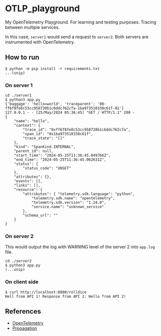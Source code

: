# OTLP\_playground

My OpenTelemetry Playground. For learning and testing purposes. Tracing between multiple services.

In this case, `server1` would send a request to `server2`. Both servers are instrumented with OpenTelemetry.

## How to run

```console
$ python -m pip install -r requirements.txt
...(snip)
```

### On server 1

```consle
cd ./server1
$ python3 app.py
{'baggage': 'hello=world', 'traceparent': '00-ff6f8fe8c53cc958720b1c6ddc762cfa-1ba973510338c61f-01'}
127.0.0.1 - - [25/May/2024 05:36:45] "GET / HTTP/1.1" 200 -
{
    "name": "hello",
    "context": {
        "trace_id": "0xff6f8fe8c53cc958720b1c6ddc762cfa",
        "span_id": "0x1ba973510338c61f",
        "trace_state": "[]"
    },
    "kind": "SpanKind.INTERNAL",
    "parent_id": null,
    "start_time": "2024-05-25T11:36:45.049766Z",
    "end_time": "2024-05-25T11:36:45.062631Z",
    "status": {
        "status_code": "UNSET"
    },
    "attributes": {},
    "events": [],
    "links": [],
    "resource": {
        "attributes": { "telemetry.sdk.language": "python",
            "telemetry.sdk.name": "opentelemetry",
            "telemetry.sdk.version": "1.24.0",
            "service.name": "unknown_service"
        },
        "schema_url": ""
    }
}
```

### On server 2

This would output the log with WARNING level of the server 2 into `app.log` file.

```consle
cd ./server2
$ python3 app.py
(...snip)
```

### On client side

```console
$ curl http://localhost:8080/rolldice
Hell from API 1! Response from API 2: Hello from API 2!
```

## References

- [OpenTelemetry](https://opentelemetry.io/docs/languages/python/getting-started/)
- [Propagation](https://opentelemetry.io/docs/languages/js/propagation/)
